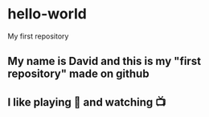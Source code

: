 # hello-world
My first repository
## My name is David and this is my "first repository" made on github
## I like playing 🎹 and watching 📺
